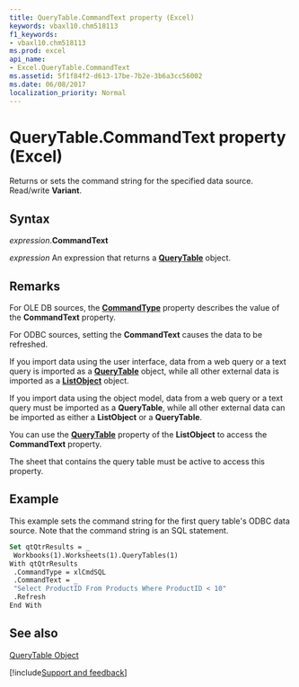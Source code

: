 ```yaml
---
title: QueryTable.CommandText property (Excel)
keywords: vbaxl10.chm518113
f1_keywords:
- vbaxl10.chm518113
ms.prod: excel
api_name:
- Excel.QueryTable.CommandText
ms.assetid: 5f1f84f2-d613-17be-7b2e-3b6a3cc56002
ms.date: 06/08/2017
localization_priority: Normal
---
```



# QueryTable.CommandText property (Excel)

Returns or sets the command string for the specified data source. Read/write  **Variant**.


## Syntax

_expression_.**CommandText**

 _expression_ An expression that returns a **[QueryTable](Excel.QueryTable.md)** object.


## Remarks

For OLE DB sources, the  **[CommandType](Excel.PivotCache.CommandType.md)** property describes the value of the **CommandText** property.

For ODBC sources, setting the  **CommandText** causes the data to be refreshed.

If you import data using the user interface, data from a web query or a text query is imported as a  **[QueryTable](Excel.QueryTable.md)** object, while all other external data is imported as a **[ListObject](Excel.ListObject.md)** object.

If you import data using the object model, data from a web query or a text query must be imported as a  **QueryTable**, while all other external data can be imported as either a **ListObject** or a **QueryTable**.

You can use the  **[QueryTable](Excel.ListObject.QueryTable.md)** property of the **ListObject** to access the **CommandText** property.

The sheet that contains the query table must be active to access this property.


## Example

This example sets the command string for the first query table's ODBC data source. Note that the command string is an SQL statement.


```vb
Set qtQtrResults = _ 
 Workbooks(1).Worksheets(1).QueryTables(1) 
With qtQtrResults 
 .CommandType = xlCmdSQL 
 .CommandText = _ 
 "Select ProductID From Products Where ProductID < 10" 
 .Refresh 
End With
```


## See also


[QueryTable Object](Excel.QueryTable.md)

[!include[Support and feedback](~/includes/feedback-boilerplate.md)]
